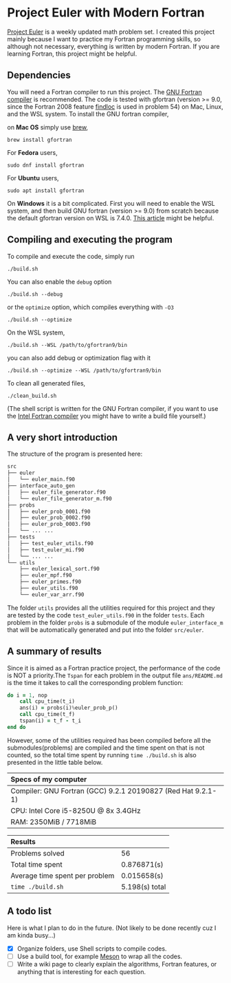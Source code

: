 # Project Euler with Modern Fortran

[Project Euler](https://projecteuler.net/about) is a weekly updated math problem set. I created this project mainly because I want to practice my Fortran programming skills, so although not necessary, everything is written by modern Fortran. If you are learning Fortran, this project might be helpful.

## Dependencies

You will need a Fortran compiler to run this project. The [GNU Fortran compiler](https://gcc.gnu.org/fortran/) is recommended. The code is tested with gfortran (version >= 9.0, since the Fortran 2008 feature [findloc](https://gcc.gnu.org/onlinedocs/gfortran/FINDLOC.html) is used in problem 54) on Mac, Linux, and the WSL system. To install the GNU fortran compiler, 

on **Mac OS** simply use [brew](https://brew.sh/),

```shell
brew install gfortran
```

For **Fedora** users,

```shell
sudo dnf install gfortran
```

For **Ubuntu** users,

```shell
sudo apt install gfortran
```

On **Windows** it is a bit complicated. First you will need to enable the WSL system, and then build GNU fortran (version >= 9.0) from scratch because the default gfortran version on WSL is 7.4.0. [This article](https://solarianprogrammer.com/2017/05/04/building-gcc-wsl-windows-subsystem-linux/) might be helpful.

## Compiling and executing the program

 To compile and execute the code, simply run

```shell
./build.sh
```

 You can also enable the `debug` option

 ```shell
 ./build.sh --debug
 ```

 or the `optimize` option, which compiles everything with `-O3`

 ```shell 
 ./build.sh --optimize
 ```

On the WSL system, 

```shell
./build.sh --WSL /path/to/gfortran9/bin
```

you can also add debug or optimization flag with it

```shell
./build.sh --optimize --WSL /path/to/gfortran9/bin
```

To clean all generated files,

```shell
./clean_build.sh
```

(The shell script is written for the GNU Fortran compiler, if you want to use the [Intel Fortran compiler](https://software.intel.com/en-us/fortran-compilers) you might have to write a build file yourself.)

## A very short introduction

The structure of the program is presented here:

```bash
src
├── euler
│   └── euler_main.f90
├── interface_auto_gen
│   ├── euler_file_generator.f90
│   └── euler_file_generator_m.f90
├── probs
│   ├── euler_prob_0001.f90
│   ├── euler_prob_0002.f90
│   ├── euler_prob_0003.f90
│   └── ... ...
├── tests
│   ├── test_euler_utils.f90
│   ├── test_euler_mi.f90
│   └── ... ...
└── utils
    ├── euler_lexical_sort.f90
    ├── euler_mpf.f90
    ├── euler_primes.f90
    ├── euler_utils.f90
    └── euler_var_arr.f90
```

The folder `utils` provides all the utilities required for this project and they are tested by the code `test_euler_utils.f90` in the folder `tests`. Each problem in the folder `probs` is a submodule of the module `euler_interface_m` that will be automatically generated and put into the folder `src/euler`.

## A summary of results

Since it is aimed as a Fortran practice project, the performance of the code is NOT a priority.The `Tspan` for each problem in the output file `ans/README.md` is the time it takes to call the corresponding problem function:

```fortran
do i = 1, nop
    call cpu_time(t_i)
    ans(i) = probs(i)%euler_prob_p()
    call cpu_time(t_f)
    tspan(i) = t_f - t_i
end do
```

However, some of the utilities required has been compiled before all the submodules(problems) are compiled and the time spent on that is not counted, so the total time spent by running `time ./build.sh` is also presented in the little table below.

|Specs of my computer                                           |
|:--------------------------------------------------------------|
|Compiler: GNU Fortran (GCC) 9.2.1 20190827 (Red Hat 9.2.1-1)   |
|CPU: Intel Core i5-8250U @ 8x 3.4GHz                           |
|RAM: 2350MiB / 7718MiB                                         |

|Results                            |                   |
|:----------------------------------|:------------------|
| Problems solved                   |   56              |    
| Total time spent                  |   0.876871(s)     |
| Average time spent per problem    |   0.015658(s)     |
| `time ./build.sh`                 |   5.198(s) total  |

## A todo list

Here is what I plan to do in the future. (Not likely to be done recently cuz I am kinda busy...)

- [x] Organize folders, use Shell scripts to compile codes.
- [ ] Use a build tool, for example [Meson](https://mesonbuild.com/) to wrap
    all the codes.
- [ ] Write a wiki page to clearly explain the algorithms, Fortran features, or
    anything that is interesting for each question.
